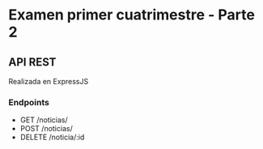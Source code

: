 # Examen primer cuatrimestre - Parte 2

## API REST
Realizada en ExpressJS

### Endpoints

- GET /noticias/
- POST /noticias/
- DELETE /noticia/:id